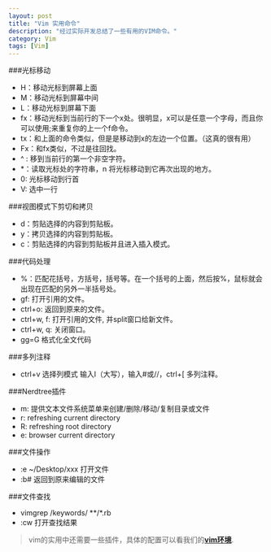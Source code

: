 ```yaml
---
layout: post
title: "Vim 实用命令"
description: "经过实际开发总结了一些有用的VIM命令。"
category: Vim
tags: [Vim]
---
```


###光标移动
+ H：移动光标到屏幕上面
+ M：移动光标到屏幕中间
+ L：移动光标到屏幕下面
+ fx：移动光标到当前行的下一个x处。很明显，x可以是任意一个字母，而且你可以使用;来重复你的上一个f命令。
+ tx：和上面的命令类似，但是是移动到x的左边一个位置。（这真的很有用）
+ Fx：和fx类似，不过是往回找。
+ ^ : 移到当前行的第一个非空字符。
+ *：读取光标处的字符串，n 将光标移动到它再次出现的地方。
+ 0: 光标移动到行首
+ V: 选中一行

###视图模式下剪切和拷贝
+ d：剪贴选择的内容到剪贴板。
+ y：拷贝选择的内容到剪贴板。
+ c：剪贴选择的内容到剪贴板并且进入插入模式。

###代码处理
+ %：匹配花括号，方括号，括号等。在一个括号的上面，然后按%，鼠标就会出现在匹配的另外一半括号处。
+ gf: 打开引用的文件。
+ ctrl+o: 返回到原来的文件。
+ ctrl+w, f: 打开引用的文件, 并split窗口给新文件。
+ ctrl+w, q: 关闭窗口。
+ gg=G   格式化全文代码

###多列注释
+ ctrl+v  选择列模式 输入I（大写），输入#或//，ctrl+[ 多列注释。

###Nerdtree插件
+ m: 提供文本文件系统菜单来创建/删除/移动/复制目录或文件
+ r:  refreshing current directory
+ R: refreshing root directory
+ e: browser current directory

###文件操作
+ :e ~/Desktop/xxx   打开文件
+ :b#       返回到原来编辑的文件

###文件查找
+ vimgrep /keywords/ **/*.rb
+ :cw    打开查找结果

> vim的实用中还需要一些插件，具体的配置可以看我们的[**vim环境**][1].

[1]: https://github.com/tim-tang/vim
